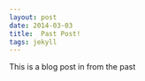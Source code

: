 ```yaml
---
layout: post
date: 2014-03-03
title:  Past Post!
tags: jekyll
---
```


This is a blog post in from the past

<!--more-->

